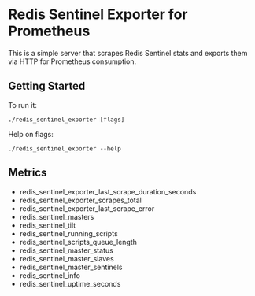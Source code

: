 # Redis Sentinel Exporter for Prometheus

This is a simple server that scrapes Redis Sentinel stats and exports them via HTTP for Prometheus consumption.

## Getting Started

To run it:

```
./redis_sentinel_exporter [flags]
```

Help on flags:

```
./redis_sentinel_exporter --help
```

## Metrics

* redis_sentinel_exporter_last_scrape_duration_seconds
* redis_sentinel_exporter_scrapes_total
* redis_sentinel_exporter_last_scrape_error
* redis_sentinel_masters
* redis_sentinel_tilt
* redis_sentinel_running_scripts
* redis_sentinel_scripts_queue_length
* redis_sentinel_master_status
* redis_sentinel_master_slaves
* redis_sentinel_master_sentinels
* redis_sentinel_info
* redis_sentinel_uptime_seconds
